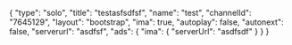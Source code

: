 {
    "type": "solo",
    "title": "testasfsdfsf",
    "name": "test",
    "channelId": "7645129",
    "layout": "bootstrap",
    "ima": true,
    "autoplay": false,
    "autonext": false,
    "serverurl": "asdfsf",
    "ads": {
        "ima": {
            "serverUrl": "asdfsdf"
        }
    }
}